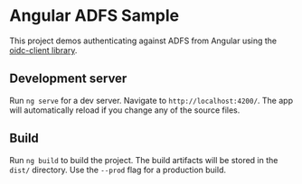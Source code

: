 # Angular ADFS Sample

This project demos authenticating against ADFS from Angular using the [oidc-client library](https://www.npmjs.com/package/oidc-client).

## Development server

Run `ng serve` for a dev server. Navigate to `http://localhost:4200/`. The app will automatically reload if you change any of the source files.

## Build

Run `ng build` to build the project. The build artifacts will be stored in the `dist/` directory. Use the `--prod` flag for a production build.